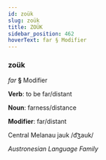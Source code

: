 ```yaml
---
id: zoük
slug: zoük
title: ZOÜK
sidebar_position: 462
hoverText: far § Modifier
---
```


### zoük

*far* **§** Modifier

**Verb**: to be far/distant

**Noun**: farness/distance

**Modifier**: far/distant

Central Melanau jauk /d͡ʒauk/

*Austronesian Language Family*